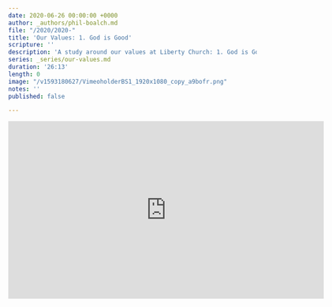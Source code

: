 ```yaml
---
date: 2020-06-26 00:00:00 +0000
author: _authors/phil-boalch.md
file: "/2020/2020-"
title: 'Our Values: 1. God is Good'
scripture: ''
description: 'A study around our values at Liberty Church: 1. God is Good'
series: _series/our-values.md
duration: '26:13'
length: 0
image: "/v1593180627/VimeoholderBS1_1920x1080_copy_a9bofr.png"
notes: ''
published: false

---
```

<iframe src="https://player.vimeo.com/video/431738479" width="640" height="360" frameborder="0" allow="autoplay; fullscreen" allowfullscreen></iframe>